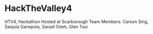 # HackTheValley4
HTV4, Hackathon Hosted at Scarborough 
Team Members: Carson Sing, Sanjula Ganepola, Sanad Odeh, Glen Tsui
